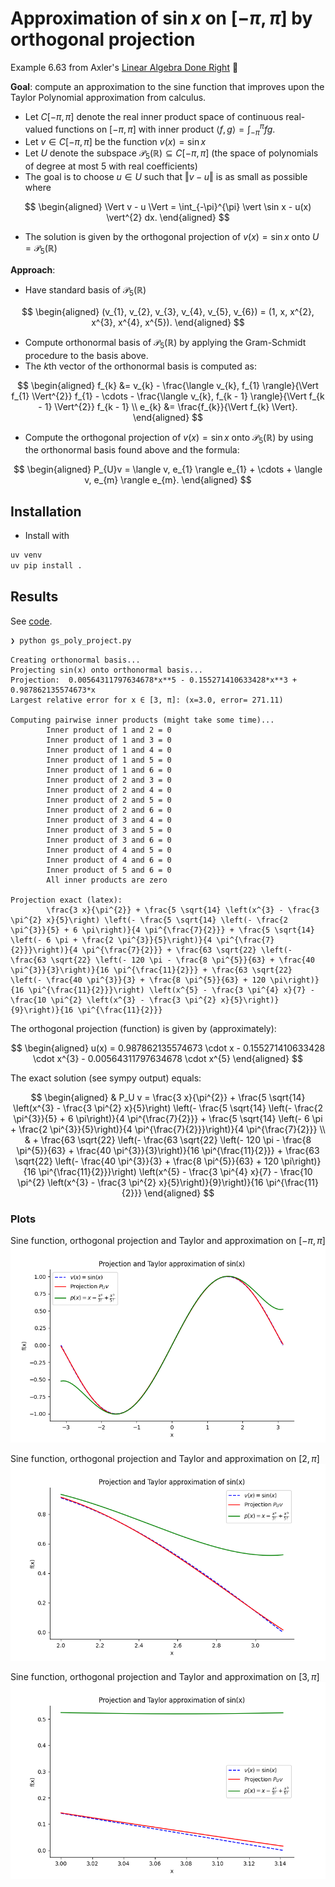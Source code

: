 # Approximation of $\sin x$ on $[-\pi, \pi]$ by orthogonal projection

Example 6.63 from Axler's [Linear Algebra Done
Right](https://linear.axler.net/)  🙏

**Goal**: compute an approximation to the sine function that improves upon the
Taylor Polynomial approximation from calculus.

- Let $C[-\pi, \pi]$ denote the real inner product space of continuous
    real-valued functions on $[-\pi, \pi]$ with inner product $\langle f, g
    \rangle = \int_{-\pi}^{\pi} fg$.
- Let $v \in C[-\pi, \pi]$ be the function $v(x) = \sin x$
- Let $U$ denote the subspace $\mathcal{P}_{5}(\mathbb{R}) \subseteq C[-\pi,
    \pi]$ (the space of polynomials of degree at most $5$ with real
    coefficients)
- The goal is to choose $u \in U$ such that $\Vert v - u \Vert$ is as
  small as possible where

$$
\begin{aligned}
\Vert v - u \Vert = \int_{-\pi}^{\pi} \vert \sin x - u(x) \vert^{2} dx.
\end{aligned}
$$

- The solution is given by the orthogonal projection of $v(x) =
    \sin x$ onto $U = \mathcal{P}_{5}(\mathbb{R})$

**Approach**:

- Have standard basis of $\mathcal{P}_{5}(\mathbb{R})$

$$
\begin{aligned}
(v_{1}, v_{2}, v_{3}, v_{4}, v_{5}, v_{6})
= (1, x, x^{2}, x^{3}, x^{4}, x^{5}).
\end{aligned}
$$

- Compute orthonormal basis of $\mathcal{P}_{5}(\mathbb{R})$ by applying the
  Gram-Schmidt procedure to the basis above.
- The $k$th vector of the orthonormal basis is computed as:

$$
\begin{aligned}
  f_{k} &= v_{k} -
  \frac{\langle v_{k}, f_{1} \rangle}{\Vert f_{1} \Vert^{2}} f_{1} - \cdots - \frac{\langle v_{k}, f_{k - 1} \rangle}{\Vert f_{k - 1} \Vert^{2}} f_{k - 1} \\
  e_{k} &= \frac{f_{k}}{\Vert f_{k} \Vert}.
\end{aligned}
$$

- Compute the orthogonal projection of $v(x) = \sin x$ onto
        $\mathcal{P}_{5}(\mathbb{R})$ by using the orthonormal basis found above
        and the formula:

$$
\begin{aligned}
         P_{U}v = \langle v, e_{1} \rangle e_{1}
         + \cdots + \langle v, e_{m} \rangle e_{m}.
\end{aligned}
$$

## Installation

- Install with

```bash
uv venv
uv pip install .
```

## Results

See [code](gs_poly_project.py).

```bash
❯ python gs_poly_project.py
```

    Creating orthonormal basis...
    Projecting sin(x) onto orthonormal basis...
    Projection:  0.00564311797634678*x**5 - 0.155271410633428*x**3 + 0.987862135574673*x
    Largest relative error for x ∈ [3, π]: (x=3.0, error= 271.11)

    Computing pairwise inner products (might take some time)...
            Inner product of 1 and 2 = 0
            Inner product of 1 and 3 = 0
            Inner product of 1 and 4 = 0
            Inner product of 1 and 5 = 0
            Inner product of 1 and 6 = 0
            Inner product of 2 and 3 = 0
            Inner product of 2 and 4 = 0
            Inner product of 2 and 5 = 0
            Inner product of 2 and 6 = 0
            Inner product of 3 and 4 = 0
            Inner product of 3 and 5 = 0
            Inner product of 3 and 6 = 0
            Inner product of 4 and 5 = 0
            Inner product of 4 and 6 = 0
            Inner product of 5 and 6 = 0
            All inner products are zero

    Projection exact (latex):
            \frac{3 x}{\pi^{2}} + \frac{5 \sqrt{14} \left(x^{3} - \frac{3 \pi^{2} x}{5}\right) \left(- \frac{5 \sqrt{14} \left(- \frac{2 \pi^{3}}{5} + 6 \pi\right)}{4 \pi^{\frac{7}{2}}} + \frac{5 \sqrt{14} \left(- 6 \pi + \frac{2 \pi^{3}}{5}\right)}{4 \pi^{\frac{7}{2}}}\right)}{4 \pi^{\frac{7}{2}}} + \frac{63 \sqrt{22} \left(- \frac{63 \sqrt{22} \left(- 120 \pi - \frac{8 \pi^{5}}{63} + \frac{40 \pi^{3}}{3}\right)}{16 \pi^{\frac{11}{2}}} + \frac{63 \sqrt{22} \left(- \frac{40 \pi^{3}}{3} + \frac{8 \pi^{5}}{63} + 120 \pi\right)}{16 \pi^{\frac{11}{2}}}\right) \left(x^{5} - \frac{3 \pi^{4} x}{7} - \frac{10 \pi^{2} \left(x^{3} - \frac{3 \pi^{2} x}{5}\right)}{9}\right)}{16 \pi^{\frac{11}{2}}}

The orthogonal projection (function) is given by (approximately):

$$
\begin{aligned}
u(x) = 0.987862135574673 \cdot x - 0.155271410633428 \cdot x^{3} - 0.00564311797634678 \cdot x^{5}
\end{aligned}
$$

The exact solution (see sympy output) equals:

$$
\begin{aligned}
   & P_U v =
  \frac{3 x}{\pi^{2}} + \frac{5 \sqrt{14} \left(x^{3} - \frac{3 \pi^{2}
      x}{5}\right) \left(- \frac{5 \sqrt{14} \left(- \frac{2 \pi^{3}}{5} + 6
      \pi\right)}{4 \pi^{\frac{7}{2}}} + \frac{5 \sqrt{14} \left(- 6 \pi + \frac{2
        \pi^{3}}{5}\right)}{4 \pi^{\frac{7}{2}}}\right)}{4 \pi^{\frac{7}{2}}}
  \\
   & +
  \frac{63 \sqrt{22} \left(- \frac{63 \sqrt{22} \left(- 120 \pi - \frac{8
        \pi^{5}}{63} + \frac{40 \pi^{3}}{3}\right)}{16 \pi^{\frac{11}{2}}} + \frac{63
      \sqrt{22} \left(- \frac{40 \pi^{3}}{3} + \frac{8 \pi^{5}}{63} + 120
      \pi\right)}{16 \pi^{\frac{11}{2}}}\right) \left(x^{5} - \frac{3 \pi^{4} x}{7} -
    \frac{10 \pi^{2} \left(x^{3} - \frac{3 \pi^{2} x}{5}\right)}{9}\right)}{16
    \pi^{\frac{11}{2}}}
\end{aligned}
$$

### Plots

Sine function, orthogonal projection and Taylor and approximation on $[-\pi,
\pi]$
![](plots/proj.png)

Sine function, orthogonal projection and Taylor and approximation on $[2, \pi]$
![](plots/proj2.png)

Sine function, orthogonal projection and Taylor and approximation on $[3, \pi]$
![](plots/proj3.png)
